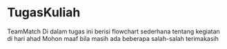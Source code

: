 # TugasKuliah
TeamMatch
Di dalam tugas ini berisi flowchart sederhana tentang kegiatan di hari ahad
Mohon maaf bila masih ada beberapa salah-salah
terimakasih